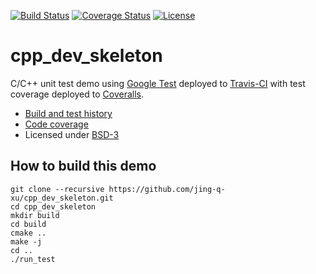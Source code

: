 [![Build Status](https://travis-ci.org/jing-q-xu/cpp_dev_skeleton.svg?branch=master)](https://travis-ci.org/jing-q-xu/cpp_dev_skeleton/builds)
[![Coverage Status](https://coveralls.io/repos/github/jing-q-xu/cpp_dev_skeleton/badge.svg?branch=master)](https://coveralls.io/github/jing-q-xu/cpp_dev_skeleton?branch=master)
[![License](https://img.shields.io/badge/license-%20BSD--3-blue.svg)](../master/LICENSE)


cpp_dev_skeleton
==========

C/C++ unit test demo using [Google Test](https://code.google.com/p/googletest) deployed to
[Travis-CI](https://travis-ci.org/jing-q-xu/cpp_dev_skeleton/builds) with test coverage
deployed to [Coveralls](https://coveralls.io/r/jing-q-xu/cpp_dev_skeleton).

- [Build and test history](https://travis-ci.org/jing-q-xu/cpp_dev_skeleton/builds)
- [Code coverage](https://coveralls.io/r/jing-q-xu/cpp_dev_skeleton)
- Licensed under [BSD-3](../master/LICENSE)


## How to build this demo

```
git clone --recursive https://github.com/jing-q-xu/cpp_dev_skeleton.git
cd cpp_dev_skeleton
mkdir build
cd build
cmake ..
make -j
cd ..
./run_test
```
##

